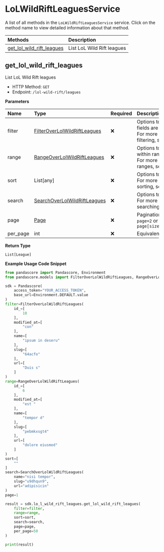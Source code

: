 # LoLWildRiftLeaguesService

A list of all methods in the `LoLWildRiftLeaguesService` service. Click on the method name to view detailed information about that method.

| Methods                                                 | Description                |
| :------------------------------------------------------ | :------------------------- |
| [get_lol_wild_rift_leagues](#get_lol_wild_rift_leagues) | List LoL Wild Rift leagues |

## get_lol_wild_rift_leagues

List LoL Wild Rift leagues

- HTTP Method: `GET`
- Endpoint: `/lol-wild-rift/leagues`

**Parameters**

| Name     | Type                                                                      | Required | Description                                                                                                                                         |
| :------- | :------------------------------------------------------------------------ | :------- | :-------------------------------------------------------------------------------------------------------------------------------------------------- |
| filter   | [FilterOverLolWildRiftLeagues](../models/FilterOverLolWildRiftLeagues.md) | ❌       | Options to filter results. String fields are case sensitive <br/>For more information on filtering, see [docs](/docs/filtering-and-sorting#filter). |
| range    | [RangeOverLolWildRiftLeagues](../models/RangeOverLolWildRiftLeagues.md)   | ❌       | Options to select results within ranges <br/>For more information on ranges, see [docs](/docs/filtering-and-sorting#range).                         |
| sort     | List[any]                                                                 | ❌       | Options to sort results <br/>For more information on sorting, see [docs](/docs/filtering-and-sorting#sort).                                         |
| search   | [SearchOverLolWildRiftLeagues](../models/SearchOverLolWildRiftLeagues.md) | ❌       | Options to search results <br/>For more information on searching, see [docs](/docs/filtering-and-sorting#search).                                   |
| page     | [Page](../models/Page.md)                                                 | ❌       | Pagination in the form of `page=2` or `page[size]=30&page[number]=2`                                                                                |
| per_page | int                                                                       | ❌       | Equivalent to `page[size]`                                                                                                                          |

**Return Type**

`List[League]`

**Example Usage Code Snippet**

```python
from pandascore import Pandascore, Environment
from pandascore.models import FilterOverLolWildRiftLeagues, RangeOverLolWildRiftLeagues, SearchOverLolWildRiftLeagues

sdk = Pandascore(
    access_token="YOUR_ACCESS_TOKEN",
    base_url=Environment.DEFAULT.value
)
filter=FilterOverLolWildRiftLeagues(
    id_=[
        10
    ],
    modified_at=[
        "con"
    ],
    name=[
        "ipsum in deseru"
    ],
    slug=[
        "64acfo"
    ],
    url=[
        "Duis s"
    ]
)
range=RangeOverLolWildRiftLeagues(
    id_=[
        6
    ],
    modified_at=[
        "est "
    ],
    name=[
        "tempor d"
    ],
    slug=[
        "pebmkxsgt4"
    ],
    url=[
        "dolore eiusmod"
    ]
)
sort=[
    ""
]
search=SearchOverLolWildRiftLeagues(
    name="nisi tempor",
    slug="u9dhqun9",
    url="adipisicin"
)
page=1

result = sdk.lo_l_wild_rift_leagues.get_lol_wild_rift_leagues(
    filter=filter,
    range=range,
    sort=sort,
    search=search,
    page=page,
    per_page=50
)

print(result)
```
